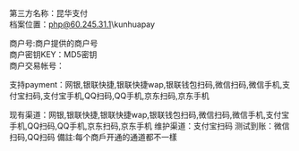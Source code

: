 第三方名称：昆华支付  
档案位置：php@60.245.31.1\kunhuapay
 
商户号:商户提供的商户号  
商户密钥KEY：MD5密钥  
商户交易帐号：
 
支持payment：网银,银联快捷,银联快捷wap,银联钱包扫码,微信扫码,微信手机,支付宝扫码,支付宝手机,QQ扫码,QQ手机,京东扫码,京东手机
 
现有渠道：网银,银联快捷,银联快捷wap,银联钱包扫码,微信扫码,微信手机,支付宝手机,QQ扫码,QQ手机,京东扫码,京东手机
维护渠道：支付宝扫码
测试到账：微信扫码,QQ扫码
備註:每个商戶开通的通道都不一樣
